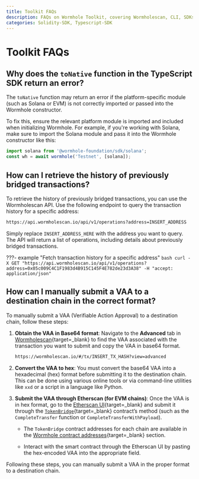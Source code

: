 ```yaml
---
title: Toolkit FAQs
description: FAQs on Wormhole Toolkit, covering Wormholescan, CLI, SDKs (TypeScript, Solidity), Tilt, error handling, transaction history, and manual VAA submission.
categories: Solidity-SDK, Typescript-SDK
---
```


# Toolkit FAQs

## Why does the `toNative` function in the TypeScript SDK return an error?

The `toNative` function may return an error if the platform-specific module (such as Solana or EVM) is not correctly imported or passed into the Wormhole constructor.

To fix this, ensure the relevant platform module is imported and included when initializing Wormhole. For example, if you're working with Solana, make sure to import the Solana module and pass it into the Wormhole constructor like this:

```typescript
import solana from '@wormhole-foundation/sdk/solana';
const wh = await wormhole('Testnet', [solana]);
```

## How can I retrieve the history of previously bridged transactions?

To retrieve the history of previously bridged transactions, you can use the Wormholescan API. Use the following endpoint to query the transaction history for a specific address:

```bash
https://api.wormholescan.io/api/v1/operations?address=INSERT_ADDRESS
```

Simply replace `INSERT_ADDRESS_HERE` with the address you want to query. The API will return a list of operations, including details about previously bridged transactions.

???- example "Fetch transaction history for a specific address"
    ```bash
    curl -X GET "https://api.wormholescan.io/api/v1/operations?address=0x05c009C4C1F1983d4B915C145F4E782de23d3A38" -H "accept: application/json"
    ```

## How can I manually submit a VAA to a destination chain in the correct format?

To manually submit a VAA (Verifiable Action Approval) to a destination chain, follow these steps:

1. **Obtain the VAA in Base64 format**: Navigate to the **Advanced** tab in [Wormholescan](https://wormholescan.io/){target=\_blank} to find the VAA associated with the transaction you want to submit and copy the VAA in base64 format.

    ```bash
    https://wormholescan.io/#/tx/INSERT_TX_HASH?view=advanced
    ```

2. **Convert the VAA to hex**: You must convert the base64 VAA into a hexadecimal (hex) format before submitting it to the destination chain. This can be done using various online tools or via command-line utilities like `xxd` or a script in a language like Python.

3. **Submit the VAA through Etherscan (for EVM chains)**: Once the VAA is in hex format, go to the [Etherscan UI](https://etherscan.io/){target=\_blank} and submit it through the [`TokenBridge`](https://github.com/wormhole-foundation/wormhole-solidity-sdk/blob/main/src/interfaces/ITokenBridge.sol){target=\_blank} contract’s method (such as the `CompleteTransfer` function or `CompleteTransferWithPayload`).

    - The `TokenBridge` contract addresses for each chain are available in the [Wormhole contract addresses](/docs/products/reference/contract-addresses/){target=\_blank} section.

    - Interact with the smart contract through the Etherscan UI by pasting the hex-encoded VAA into the appropriate field.

Following these steps, you can manually submit a VAA in the proper format to a destination chain.
